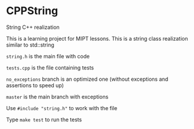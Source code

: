 # CPPString
String C++ realization

This is a learning project for MIPT lessons. This is a string class realization similar to std::string

`string.h` is the main file with code

`tests.cpp` is the file containing tests

`no_exceptions` branch is an optimized one 
(without exceptions and assertions to speed up)

`master` is the main branch with exceptions

Use `#include "string.h"` to work with the file

Type `make test` to run the tests
